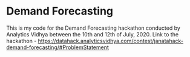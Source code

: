 # Demand Forecasting
This is my code for the Demand Forecasting hackathon conducted by Analytics Vidhya between the 10th and 12th of July, 2020. 
Link to the hackathon - https://datahack.analyticsvidhya.com/contest/janatahack-demand-forecasting/#ProblemStatement
